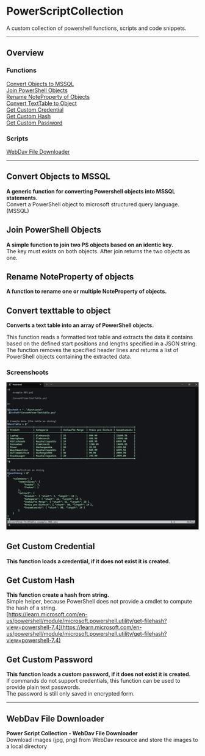 # PowerScriptCollection 

A custom collection of powershell functions, scripts and code snippets.  

---

## Overview

### Functions

[Convert Objects to MSSQL](#convert-objects-to-mssql)  
[Join PowerShell Objects](#join-powershell-objects)  
[Rename NoteProperty of Objects](#rename-noteproperty-of-objects)  
[Convert TextTable to Object](#convert-texttable-to-object)  
[Get Custom Credential](#get-custom-credential)  
[Get Custom Hash](#get-custom-hash)  
[Get Custom Password](#get-custom-password)  

### Scripts

[WebDav File Downloader](#webdav-file-downloader)  

---

## Convert Objects to MSSQL

__A generic function for converting Powershell objects into MSSQL statements.__  
Convert a PowerShell object to microsoft structured query language. (MSSQL)



## Join PowerShell Objects

__A simple function to join two PS objects based on an identic key.__  
The key must exists on both objects. After join returns the two objects as one.



## Rename NoteProperty of objects

__A function to rename one or multiple NoteProperty of objects.__


## Convert texttable to object

__Converts a text table into an array of PowerShell objects.__  

This function reads a formatted text table and extracts the data it contains
based on the defined start positions and lengths specified in a JSON string.
The function removes the specified header lines and returns a list of
PowerShell objects containing the extracted data.

### Screenshoots

![ConvertFrom-TextTable.001.jpg](images/ConvertFrom-TextTable.webp)


## Get Custom Credential

__This function loads a credential, if it does not exist it is created.__



## Get Custom Hash

__This function create a hash from string.__  
Simple helper, because PowerShell does not provide a cmdlet to compute the hash of a string.  
[https://learn.microsoft.com/en-us/powershell/module/microsoft.powershell.utility/get-filehash?view=powershell-7.4](https://learn.microsoft.com/en-us/powershell/module/microsoft.powershell.utility/get-filehash?view=powershell-7.4)


## Get Custom Password

__This function loads a custom password, if it does not exist it is created.__  
If commands do not support credentials, this function can be used to provide plain text passwords.  
The password is still only saved in encrypted form.

---

## WebDav File Downloader

__Power Script Collection - WebDav File Downloader__  
Download images (jpg, png) from WebDav resource and store the images to a local directory